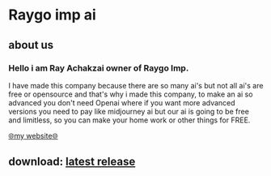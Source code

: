 # Raygo imp ai
## about us
### Hello i am Ray Achakzai owner of Raygo Imp.

I have made this company because there are so many ai's but not all ai's are free or opensource and that's why i made this company, to make an ai so advanced you don't need Openai where if you want more advanced versions you need to pay like midjourney ai but our ai is going to be free and limitless, so you can make your home work or other things for FREE.

[🌐my website🌐](https://gratis-5390008.jouwweb.site/?_gl=1*dg0eq1*_ga*MTAzNzI0Nzk2Mi4xNzIzNjQxNjAz*_ga_E6PZPGE4QM*MTcyMzY0MTYwMi4xLjEuMTcyMzY0NTUxOC4zNC4wLjA.)

## download: [latest release](https://github.com/raygoimp/Raygo-imp-ai/releases/download/v2.5.0/main.zip)
